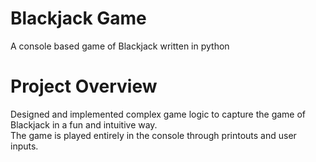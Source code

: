 # Blackjack Game

A console based game of Blackjack written in python

# Project Overview

Designed and implemented complex game logic to capture the game of Blackjack in a fun and intuitive way. <br>
The game is played entirely in the console through printouts and user inputs. 


